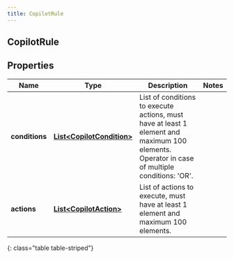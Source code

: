 ```yaml
---
title: CopilotRule
---
```

## CopilotRule


## Properties

| Name | Type | Description | Notes |
| ------------ | ------------- | ------------- | ------------- |
| **conditions** | <!----><!---->[**List&lt;CopilotCondition&gt;**](CopilotCondition.html)<!----> | List of conditions to execute actions, must have at least 1 element and maximum 100 elements. Operator in case of multiple conditions: 'OR'. |  |
| **actions** | <!----><!---->[**List&lt;CopilotAction&gt;**](CopilotAction.html)<!----> | List of actions to execute, must have at least 1 element and maximum 100 elements. |  |
{: class="table table-striped"}



